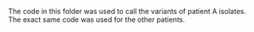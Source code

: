The code in this folder was used to call the variants of patient A isolates. The exact same code was used for the other patients.
